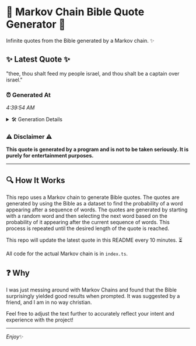 # 📖 Markov Chain Bible Quote Generator 📖

Infinite quotes from the Bible generated by a Markov chain. ✨

## ✨ Latest Quote ✨
"thee, thou shalt feed my people israel, and thou shalt be a captain over israel."

### ⏰ Generated At
*4:39:54 AM*

<details>
    <summary>🛠️ Generation Details</summary>
    <p>
        <strong>🌱 Seed:</strong> thee,<br>
        <strong>🔄 Iterations:</strong> 14<br>
        <strong>📜 Context History:</strong><br>[ thee, ]: thou<br>[ thee,, thou ]: shalt<br>[ thee,, thou, shalt ]: feed<br>[ thee,, thou, shalt, feed ]: my<br>[ thee,, thou, shalt, feed, my ]: people<br>[ thee,, thou, shalt, feed, my, people ]: israel,<br>[ thou, shalt, feed, my, people, israel, ]: and<br>[ shalt, feed, my, people, israel,, and ]: thou<br>[ feed, my, people, israel,, and, thou ]: shalt<br>[ my, people, israel,, and, thou, shalt ]: be<br>[ people, israel,, and, thou, shalt, be ]: a<br>[ israel,, and, thou, shalt, be, a ]: captain<br>[ and, thou, shalt, be, a, captain ]: over<br>[ thou, shalt, be, a, captain, over ]: israel.<br>
    </p>
</details>

### ⚠️ Disclaimer ⚠️
**This quote is generated by a program and is not to be taken seriously. It is purely for entertainment purposes.**

---

## 🔍 How It Works

This repo uses a Markov chain to generate Bible quotes. The quotes are generated by using the Bible as a dataset to find the probability of a word appearing after a sequence of words. The quotes are generated by starting with a random word and then selecting the next word based on the probability of it appearing after the current sequence of words. This process is repeated until the desired length of the quote is reached.

This repo will update the latest quote in this README every 10 minutes. ⏳

All code for the actual Markov chain is in `index.ts`.

## ❓ Why

I was just messing around with Markov Chains and found that the Bible surprisingly yielded good results when prompted. 
It was suggested by a friend, and I am in no way christian.

Feel free to adjust the text further to accurately reflect your intent and experience with the project!

---

*Enjoy*✨
